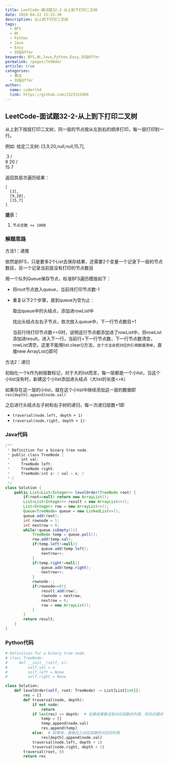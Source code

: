 ```yaml
---
title: LeetCode-面试题32-2-从上到下打印二叉树
date: 2020-04-22 15:15:30
description: 从上到下打印二叉树
tags: 
  - BFS
  - 树
  - Python
  - Java
  - Easy
  - 剑指Offer
keywords: BFS,树,Java,Python,Easy,剑指Offer
permalink: /pages/7e90de/
article: true
categories: 
  - 算法
  - 剑指Offer
author: 
  name: coderlhd
  link: https://github.com/2323152909
---
```


## LeetCode-面试题32-2-从上到下打印二叉树 

从上到下按层打印二叉树，同一层的节点按从左到右的顺序打印，每一层打印到一行。

例如:
给定二叉树: [3,9,20,null,null,15,7],

​    3
   / \
  9  20
    /  \
   15   7

返回其层次遍历结果：

```
[
  [3],
  [9,20],
  [15,7]
]
```

 <!--more-->

**提示：**

1. `节点总数 <= 1000`

### 解题思路

方法1：递推

依然是BFS，只是要多2个List去保存结果，还需要2个变量一个记录下一层的节点数目，另一个记录当前层没有打印的节点数目

用一个队列Queue保存节点，标准BFS遍历模版如下：

- 将root节点放入queue，当前待打印节点数-1

- 重复以下2个步骤，直到queue为空为止：

  取出queue中的头结点，添加进rowList中

  找出头结点左右子节点，依次放入queue中，下一行节点数目+1

  当前行待打印节点数==0时，说明这行节点都添加进了rowList中，将rowList添加进result，进入下一行，当前行=下一行节点数，下一行节点数清空，rowList清空，这里不能用list.clear()方法，`这个方法会把对应的引用数据清掉`，直接new ArrayList()即可

方法2：递归

初始化一个k作为树层数标记，对于大的list而言，每一层都是一个小list，当这个小list没有时，新建这个小list添加进头结点（大list的长度<=k）

如果存在这一层的小list，就在这个小list中继续添加这一层的数据即`res[depth].append(node.val)`

之后进行头结点左子树和右子树的递归，每一次递归层数+1即

- `traversal(node.left, depth + 1)`
- `traversal(node.right, depth + 1)`·

### Java代码

```java
/**
 * Definition for a binary tree node.
 * public class TreeNode {
 *     int val;
 *     TreeNode left;
 *     TreeNode right;
 *     TreeNode(int x) { val = x; }
 * }
 */
class Solution {
    public List<List<Integer>> levelOrder(TreeNode root) {
        if(root==null) return new ArrayList();
        List<List<Integer>> result = new ArrayList<>();
        List<Integer> row = new ArrayList<>();
        Queue<TreeNode> queue = new LinkedList<>();
        queue.add(root);
        int rownode = 1;
        int nextrow = 0;
        while(!queue.isEmpty()){
            TreeNode temp = queue.poll();
            row.add(temp.val);
            if(temp.left!=null){
                queue.add(temp.left);
                nextrow++;
            }
            if(temp.right!=null){
                queue.add(temp.right);
                nextrow++;
            }
            rownode--;
            if(rownode==0){
                result.add(row);
                rownode = nextrow;
                nextrow = 0;
                row = new ArrayList();
            }
        }
        return result;
    }
}
```

### Python代码

```python
# Definition for a binary tree node.
# class TreeNode:
#     def __init__(self, x):
#         self.val = x
#         self.left = None
#         self.right = None

class Solution:
    def levelOrder(self, root: TreeNode) -> List[List[int]]:
        res = []
        def traversal(node, depth):
            if not node:
                return
            if len(res) <= depth:  # 如果结果集没有对应层数的列表，则先创建并将当前节点值压入
                temp = []
                temp.append(node.val)
                res.append(temp)
            else:  # 如果有，直接压入对应层数所对应的列表
                res[depth].append(node.val)
            traversal(node.left, depth + 1)
            traversal(node.right, depth + 1)
        traversal(root, 0)
        return res
```

